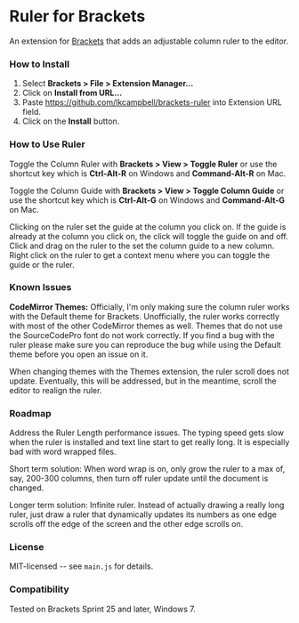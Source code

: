 # Ruler for Brackets
An extension for [Brackets](https://github.com/adobe/brackets/) that adds
an adjustable column ruler to the editor.

### How to Install
1. Select **Brackets > File > Extension Manager...**
2. Click on **Install from URL...**
3. Paste https://github.com/lkcampbell/brackets-ruler
into Extension URL field.
4. Click on the **Install** button.

### How to Use Ruler
Toggle the Column Ruler with **Brackets > View > Toggle Ruler** or use the
shortcut key which is **Ctrl-Alt-R** on Windows and **Command-Alt-R** on Mac.

Toggle the Column Guide with **Brackets > View > Toggle Column Guide** or
use the shortcut key which is **Ctrl-Alt-G** on Windows and **Command-Alt-G**
on Mac.

Clicking on the ruler set the guide at the column you click on.  If the guide is
already at the column you click on, the click will toggle the guide on and off.
Click and drag on the ruler to the set the column guide to a new column. Right
click on the ruler to get a context menu where you can toggle the guide or the
ruler.

### Known Issues

**CodeMirror Themes:** Officially, I'm only making sure the column ruler
works with the Default theme for Brackets. Unofficially, the ruler works
correctly with most of the other CodeMirror themes as well. Themes that
do not use the SourceCodePro font do not work correctly.  If you find
a bug with the ruler please make sure you can reproduce the bug while
using the Default theme before you open an issue on it.

When changing themes with the Themes extension, the ruler scroll does not
update.  Eventually, this will be addressed, but in the meantime, scroll
the editor to realign the ruler.

### Roadmap

Address the Ruler Length performance issues.  The typing speed gets slow when
the ruler is installed and text line start to get really long.  It is especially
bad with word wrapped files.

Short term solution: When word wrap is on, only grow the ruler to a max of, say,
200-300 columns, then turn off ruler update until the document is changed.

Longer term solution: Infinite ruler.  Instead of actually drawing a really long
ruler, just draw a ruler that dynamically updates its numbers as one edge scrolls
off the edge of the screen and the other edge scrolls on.

### License
MIT-licensed -- see `main.js` for details.

### Compatibility
Tested on Brackets Sprint 25 and later, Windows 7.
